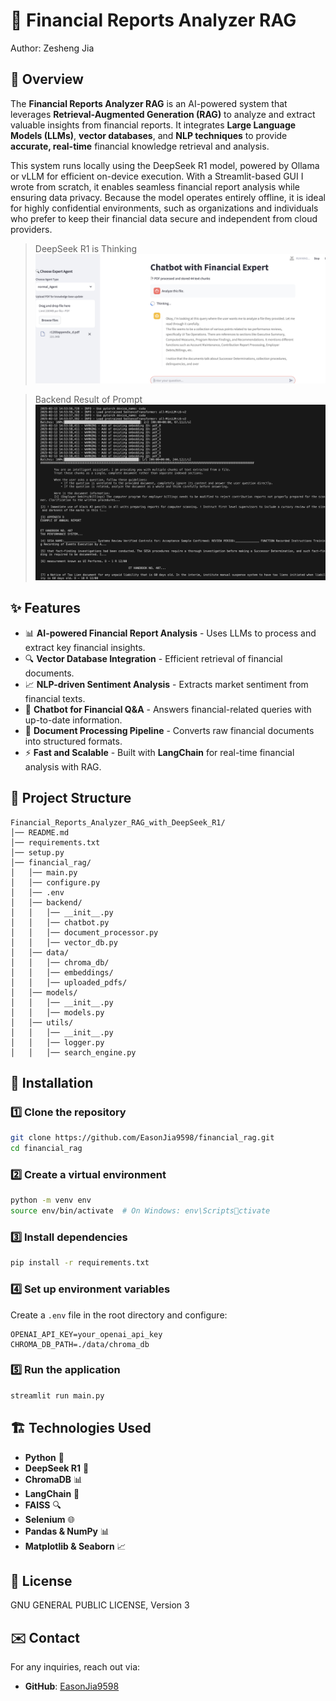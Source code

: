 # 🚀 Financial Reports Analyzer RAG

Author: Zesheng Jia

## 📌 Overview
The **Financial Reports Analyzer RAG** is an AI-powered system that leverages **Retrieval-Augmented Generation (RAG)** to analyze and extract valuable insights from financial reports. It integrates **Large Language Models (LLMs)**, **vector databases**, and **NLP techniques** to provide **accurate, real-time** financial knowledge retrieval and analysis.

This system runs locally using the DeepSeek R1 model, powered by Ollama or vLLM for efficient on-device execution. With a Streamlit-based GUI I wrote from scratch, it enables seamless financial report analysis while ensuring data privacy. Because the model operates entirely offline, it is ideal for highly confidential environments, such as organizations and individuals who prefer to keep their financial data secure and independent from cloud providers.

> DeepSeek R1 is Thinking
![DeepSeek R1 is Thinking](./images/0_thinking.png)

> Backend Result of Prompt
![Backend Result of Prompt](./images/2_backend.png)

## ✨ Features
- 📊 **AI-powered Financial Report Analysis** - Uses LLMs to process and extract key financial insights.
- 🔍 **Vector Database Integration** - Efficient retrieval of financial documents.
- 📈 **NLP-driven Sentiment Analysis** - Extracts market sentiment from financial texts.
- 🤖 **Chatbot for Financial Q&A** - Answers financial-related queries with up-to-date information.
- 📂 **Document Processing Pipeline** - Converts raw financial documents into structured formats.
- ⚡ **Fast and Scalable** - Built with **LangChain** for real-time financial analysis with RAG.

## 📂 Project Structure
```
Financial_Reports_Analyzer_RAG_with_DeepSeek_R1/
│── README.md
│── requirements.txt
│── setup.py
│── financial_rag/
│   │── main.py
│   │── configure.py
│   │── .env
│   │── backend/
│   │   │── __init__.py
│   │   │── chatbot.py
│   │   │── document_processor.py
│   │   │── vector_db.py
│   │── data/
│   │   │── chroma_db/
│   │   │── embeddings/
│   │   │── uploaded_pdfs/
│   │── models/
│   │   │── __init__.py
│   │   │── models.py
│   │── utils/
│   │   │── __init__.py
│   │   │── logger.py
│   │   │── search_engine.py
```

## 🔧 Installation
### 1️⃣ **Clone the repository**
```sh
git clone https://github.com/EasonJia9598/financial_rag.git
cd financial_rag
```

### 2️⃣ **Create a virtual environment**
```sh
python -m venv env
source env/bin/activate  # On Windows: env\Scriptsctivate
```

### 3️⃣ **Install dependencies**
```sh
pip install -r requirements.txt
```

### 4️⃣ **Set up environment variables**
Create a `.env` file in the root directory and configure:
```
OPENAI_API_KEY=your_openai_api_key
CHROMA_DB_PATH=./data/chroma_db
```

### 5️⃣ **Run the application**
```sh
streamlit run main.py
```

## 🏗️ Technologies Used
- **Python** 🐍
- **DeepSeek R1** 🤖
- **ChromaDB** 📊
- **LangChain** 🧠
- **FAISS** 🔍
- **Selenium** 🌐
- **Pandas & NumPy** 📊
- **Matplotlib & Seaborn** 📈
## 📜 License
GNU GENERAL PUBLIC LICENSE, Version 3
## ✉️ Contact
For any inquiries, reach out via:
- **GitHub**: [EasonJia9598](https://github.com/EasonJia9598)
